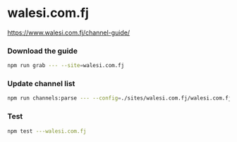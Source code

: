 # walesi.com.fj

https://www.walesi.com.fj/channel-guide/

### Download the guide

```sh
npm run grab --- --site=walesi.com.fj
```

### Update channel list

```sh
npm run channels:parse --- --config=./sites/walesi.com.fj/walesi.com.fj.config.js --output=./sites/walesi.com.fj/walesi.com.fj.channels.xml
```

### Test

```sh
npm test ---walesi.com.fj
```
